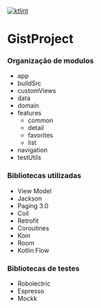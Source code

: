 [![ktlint](https://img.shields.io/badge/code%20style-%E2%9D%A4-FF4081.svg)](https://ktlint.github.io/)


# GistProject


### Organização de modulos

- app
- buildSrc
- customViews
- data
- domain
- features
  - common
  - detail
  - favorites
  - list
- navigation
- testUtils

### Bibliotecas utilizadas

- View Model
- Jackson
- Paging 3.0
- Coil
- Retrofit
- Coroutines
- Koin
- Room
- Kotlin Flow

### Bibliotecas de testes

- Robolectric
- Espresso
- Mockk
